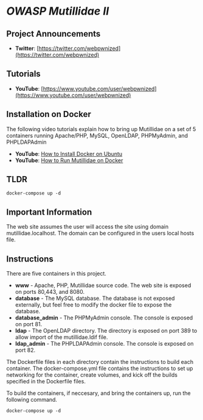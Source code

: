 # *OWASP Mutillidae II*

## Project Announcements

* **Twitter**: [https://twitter.com/webpwnized](https://twitter.com/webpwnized)

## Tutorials

* **YouTube**: [https://www.youtube.com/user/webpwnized](https://www.youtube.com/user/webpwnized)

## Installation on Docker

The following video tutorials explain how to bring up Mutillidae on a set of 5 containers running Apache/PHP, MySQL, OpenLDAP, PHPMyAdmin, and PHPLDAPAdmin
* **YouTube**: [How to Install Docker on Ubuntu](https://www.youtube.com/watch?v=Y_2JVREtDFk)
* **YouTube**: [How to Run Mutillidae on Docker](https://www.youtube.com/watch?v=9RH4l8ff-yg)

## TLDR

	docker-compose up -d

## Important Information

The web site assumes the user will access the site using domain mutillidae.localhost. The domain can be configured in the users local hosts file.

## Instructions

There are five containers in this project. 

- **www** - Apache, PHP, Mutillidae source code. The web site is exposed on ports 80,443, and 8080.
- **database** - The MySQL database. The database is not exposed externally, but feel free to modify the docker file to expose the database.
- **database_admin** - The PHPMyAdmin console. The console is exposed on port 81.
- **ldap** - The OpenLDAP directory. The directory is exposed on port 389 to allow import of the mutillidae.ldif file.
- **ldap_admin** - The PHPLDAPAdmin console. The console is exposed on port 82.

The Dockerfile files in each directory contain the instructions to build each container. The docker-compose.yml file contains the instructions to set up networking for the container, create volumes, and kick off the builds specified in the Dockerfile files.

To build the containers, if neccesary, and bring the containers up, run the following command.

	docker-compose up -d
